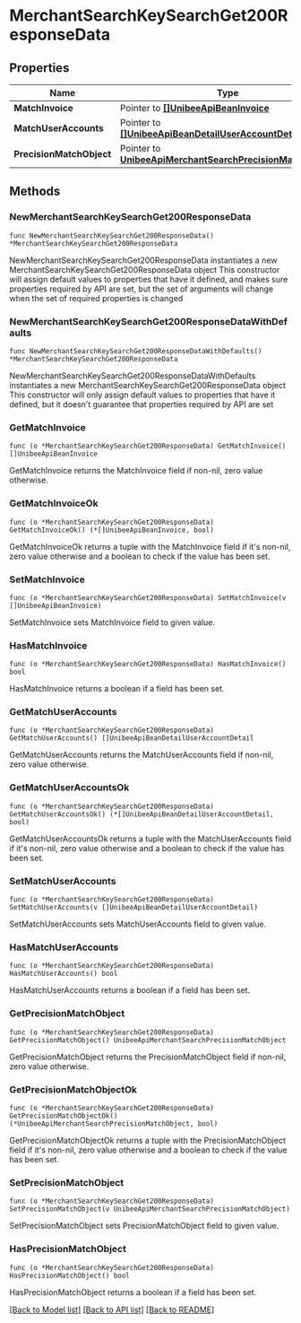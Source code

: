 # MerchantSearchKeySearchGet200ResponseData

## Properties

Name | Type | Description | Notes
------------ | ------------- | ------------- | -------------
**MatchInvoice** | Pointer to [**[]UnibeeApiBeanInvoice**](UnibeeApiBeanInvoice.md) | MatchInvoice | [optional] 
**MatchUserAccounts** | Pointer to [**[]UnibeeApiBeanDetailUserAccountDetail**](UnibeeApiBeanDetailUserAccountDetail.md) | MatchUserAccounts | [optional] 
**PrecisionMatchObject** | Pointer to [**UnibeeApiMerchantSearchPrecisionMatchObject**](UnibeeApiMerchantSearchPrecisionMatchObject.md) |  | [optional] 

## Methods

### NewMerchantSearchKeySearchGet200ResponseData

`func NewMerchantSearchKeySearchGet200ResponseData() *MerchantSearchKeySearchGet200ResponseData`

NewMerchantSearchKeySearchGet200ResponseData instantiates a new MerchantSearchKeySearchGet200ResponseData object
This constructor will assign default values to properties that have it defined,
and makes sure properties required by API are set, but the set of arguments
will change when the set of required properties is changed

### NewMerchantSearchKeySearchGet200ResponseDataWithDefaults

`func NewMerchantSearchKeySearchGet200ResponseDataWithDefaults() *MerchantSearchKeySearchGet200ResponseData`

NewMerchantSearchKeySearchGet200ResponseDataWithDefaults instantiates a new MerchantSearchKeySearchGet200ResponseData object
This constructor will only assign default values to properties that have it defined,
but it doesn't guarantee that properties required by API are set

### GetMatchInvoice

`func (o *MerchantSearchKeySearchGet200ResponseData) GetMatchInvoice() []UnibeeApiBeanInvoice`

GetMatchInvoice returns the MatchInvoice field if non-nil, zero value otherwise.

### GetMatchInvoiceOk

`func (o *MerchantSearchKeySearchGet200ResponseData) GetMatchInvoiceOk() (*[]UnibeeApiBeanInvoice, bool)`

GetMatchInvoiceOk returns a tuple with the MatchInvoice field if it's non-nil, zero value otherwise
and a boolean to check if the value has been set.

### SetMatchInvoice

`func (o *MerchantSearchKeySearchGet200ResponseData) SetMatchInvoice(v []UnibeeApiBeanInvoice)`

SetMatchInvoice sets MatchInvoice field to given value.

### HasMatchInvoice

`func (o *MerchantSearchKeySearchGet200ResponseData) HasMatchInvoice() bool`

HasMatchInvoice returns a boolean if a field has been set.

### GetMatchUserAccounts

`func (o *MerchantSearchKeySearchGet200ResponseData) GetMatchUserAccounts() []UnibeeApiBeanDetailUserAccountDetail`

GetMatchUserAccounts returns the MatchUserAccounts field if non-nil, zero value otherwise.

### GetMatchUserAccountsOk

`func (o *MerchantSearchKeySearchGet200ResponseData) GetMatchUserAccountsOk() (*[]UnibeeApiBeanDetailUserAccountDetail, bool)`

GetMatchUserAccountsOk returns a tuple with the MatchUserAccounts field if it's non-nil, zero value otherwise
and a boolean to check if the value has been set.

### SetMatchUserAccounts

`func (o *MerchantSearchKeySearchGet200ResponseData) SetMatchUserAccounts(v []UnibeeApiBeanDetailUserAccountDetail)`

SetMatchUserAccounts sets MatchUserAccounts field to given value.

### HasMatchUserAccounts

`func (o *MerchantSearchKeySearchGet200ResponseData) HasMatchUserAccounts() bool`

HasMatchUserAccounts returns a boolean if a field has been set.

### GetPrecisionMatchObject

`func (o *MerchantSearchKeySearchGet200ResponseData) GetPrecisionMatchObject() UnibeeApiMerchantSearchPrecisionMatchObject`

GetPrecisionMatchObject returns the PrecisionMatchObject field if non-nil, zero value otherwise.

### GetPrecisionMatchObjectOk

`func (o *MerchantSearchKeySearchGet200ResponseData) GetPrecisionMatchObjectOk() (*UnibeeApiMerchantSearchPrecisionMatchObject, bool)`

GetPrecisionMatchObjectOk returns a tuple with the PrecisionMatchObject field if it's non-nil, zero value otherwise
and a boolean to check if the value has been set.

### SetPrecisionMatchObject

`func (o *MerchantSearchKeySearchGet200ResponseData) SetPrecisionMatchObject(v UnibeeApiMerchantSearchPrecisionMatchObject)`

SetPrecisionMatchObject sets PrecisionMatchObject field to given value.

### HasPrecisionMatchObject

`func (o *MerchantSearchKeySearchGet200ResponseData) HasPrecisionMatchObject() bool`

HasPrecisionMatchObject returns a boolean if a field has been set.


[[Back to Model list]](../README.md#documentation-for-models) [[Back to API list]](../README.md#documentation-for-api-endpoints) [[Back to README]](../README.md)


